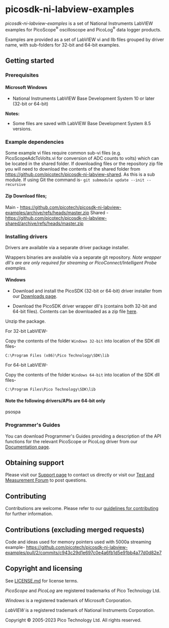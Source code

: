 # picosdk-ni-labview-examples

*picosdk-ni-labview-examples* is a set of National Instruments LabVIEW examples for PicoScope<sup>®</sup> oscilloscope and PicoLog<sup>®</sup> data logger products.

Examples are provided as a set of LabVIEW vi and llb files grouped by driver name, with sub-folders for 32-bit and 64-bit examples.

## Getting started

### Prerequisites

#### Microsoft Windows

* National Instruments LabVIEW Base Development System 10 or later (32-bit or 64-bit)

**Notes:** 

* Some files are saved with LabVIEW Base Development System 8.5 versions.

### Example dependencies

Some example vi files require common sub-vi files (e.g. PicoScopeAdcToVolts.vi for conversion of ADC counts to volts) which can be located in the shared folder.
If downloading files or the repository zip file you will need to download the contents of the shared folder from https://github.com/picotech/picosdk-ni-labview-shared. As this is a sub module.
If using Git the command is-
`git submodule update --init --recursive`

#### Zip Download files;

Main - https://github.com/picotech/picosdk-ni-labview-examples/archive/refs/heads/master.zip
Shared - https://github.com/picotech/picosdk-ni-labview-shared/archive/refs/heads/master.zip

### Installing drivers

Drivers are available via a separate driver package installer.

Wrappers binaries are available via a separate git repository.
*Note wrapper dll's are are only required for streaming or PicoConnect/Intelligent Probe examples.*

#### Windows

* Download and install the PicoSDK (32-bit or 64-bit) driver installer from our [Downloads page](https://www.picotech.com/downloads).

* Download the PicoSDK driver wrapper dll's (contains both 32-bit and 64-bit files). Contents can be downloaded as a zip file [here](https://github.com/picotech/picosdk-c-wrappers-binaries/archive/refs/heads/master.zip).

Unzip the package.

For 32-bit LabVIEW-

Copy the contents of the folder `Windows 32-bit` into location of the SDK dll files-

`C:\Program Files (x86)\Pico Technology\SDK\lib`

For 64-bit LabVIEW-

Copy the contents of the folder `Windows 64-bit` into location of the SDK dll files-

`C:\Program Files\Pico Technology\SDK\lib`

#### Note the following drivers/APIs are 64-bit only
psospa

### Programmer's Guides

You can download Programmer's Guides providing a description of the API functions for the relevant PicoScope or PicoLog driver from our [Documentation page](https://www.picotech.com/library/documentation).

## Obtaining support

Please visit our [Support page](https://www.picotech.com/tech-support) to contact us directly or visit our [Test and Measurement Forum](https://www.picotech.com/support/forum20.html) to post questions.

## Contributing

Contributions are welcome. Please refer to our [guidelines for contributing](.github/CONTRIBUTING.md) for further information.

## Contributions (excluding merged requests)

Code and ideas used for memory pointers used with 5000a streaming example-
https://github.com/picotech/picosdk-ni-labview-examples/pull/2/commits/c943c29d1e697c0e4a6fb1d5e91bb4a77d0d82e7

## Copyright and licensing

See [LICENSE.md](LICENSE.md) for license terms.

*PicoScope* and *PicoLog* are registered trademarks of Pico Technology Ltd. 

*Windows* is a registered trademark of Microsoft Corporation.

*LabVIEW* is a registered trademark of National Instruments Corporation.

Copyright © 2005-2023 Pico Technology Ltd. All rights reserved.


